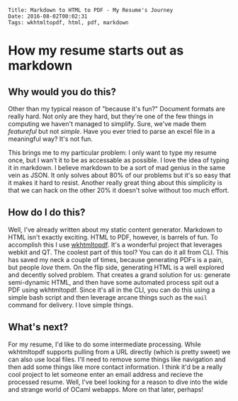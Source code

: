     Title: Markdown to HTML to PDF - My Resume's Journey
    Date: 2016-08-02T00:02:31
    Tags: wkhtmltopdf, html, pdf, markdown

# How my resume starts out as markdown

## Why would you do this?

Other than my typical reason of "because it's fun?" Document formats are really hard. Not only are they hard, but they're one of the few things in computing we haven't managed to simplify.
Sure, we've made them *featureful* but not *simple*. Have you ever tried to parse an excel file in a meaningful way? It's not fun.

This brings me to my particular problem: I only want to type my resume once, but I wan't it to be as accessable as possible. I love the idea of typing it in markdown. 
I believe markdown to be a sort of mad genius in the same vein as JSON. It only solves about 80% of our problems but it's so easy that it makes it hard to resist. 
Another really great thing about this simplicity is that we can hack on the other 20% it doesn't solve without too much effort. 

## How do I do this?

Well, I've already written about my static content generator. Markdown to HTML isn't exactly exciting. HTML to PDF, however, is barrels of fun. 
To accomplish this I use [wkhtmltopdf](http://wkhtmltopdf.org/). It's a wonderful project that leverages webkit and QT. The coolest part of this tool? You can do it all from CLI.
This has saved my neck a couple of times, because generating PDFs is a pain, but people *love* them. On the flip side, generating HTML is a well explored and decently solved problem. 
That creates a grand solution for us: generate semi-dynamic HTML, and then have some automated process spit out a PDF using wkhtmltopdf. Since it's all in the CLI, you can do this using a simple 
bash script and then leverage arcane things such as the `mail` command for delivery. I love simple things. 

## What's next?

For my resume, I'd like to do some intermediate processing. While wkhtmltopdf supports pulling from a URL directly (which is pretty sweet) we can also use local files. I'll need to remove some 
things like navigation and then add some things like more contact information. I think it'd be a really cool project to let someone enter an email address and recieve the processed resume. 
Well, I've beel looking for a reason to dive into the wide and strange world of OCaml webapps. More on that later, perhaps!

<!-- more -->

